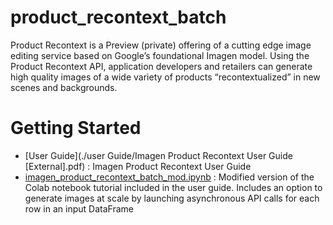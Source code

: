 # product_recontext_batch

Product Recontext is a Preview (private) offering of a cutting edge image editing service based on Google’s foundational Imagen model. Using the Product Recontext API, application developers and retailers can generate high quality images of a wide variety of products “recontextualized” in new scenes and backgrounds.

# Getting Started

* [User Guide](./user Guide/Imagen Product Recontext User Guide [External].pdf) : Imagen Product Recontext User Guide 
* [imagen_product_recontext_batch_mod.ipynb](./Notebooks/imagen_product_recontext_batch_mod.ipynb) : Modified version of the Colab notebook tutorial included in the user guide. Includes an option to generate images at scale by launching asynchronous API calls for each row in an input DataFrame